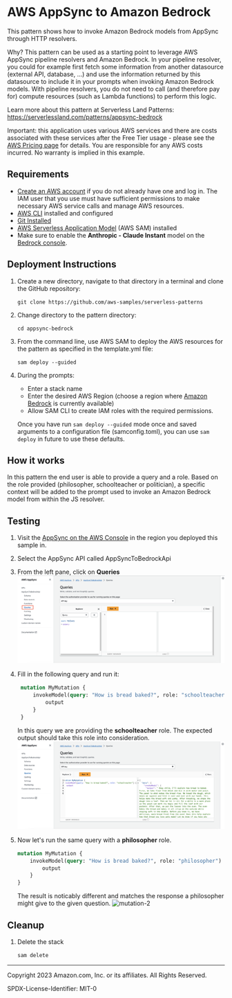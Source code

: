 # AWS AppSync to Amazon Bedrock

This pattern shows how to invoke Amazon Bedrock models from AppSync through HTTP resolvers.

Why? This pattern can be used as a starting point to leverage AWS AppSync pipeline resolvers and Amazon Bedrock. In your pipeline resolver, you could for example first fetch some information from another datasource (external API, database, ...) and use the information returned by this datasource to include it in your prompts when invoking Amazon Bedrock models. With pipeline resolvers, you do not need to call (and therefore pay for) compute resources (such as Lambda functions) to perform this logic.

Learn more about this pattern at Serverless Land Patterns: https://serverlessland.com/patterns/appsync-bedrock

Important: this application uses various AWS services and there are costs associated with these services after the Free Tier usage - please see the [AWS Pricing page](https://aws.amazon.com/pricing/) for details. You are responsible for any AWS costs incurred. No warranty is implied in this example.

## Requirements

* [Create an AWS account](https://portal.aws.amazon.com/gp/aws/developer/registration/index.html) if you do not already have one and log in. The IAM user that you use must have sufficient permissions to make necessary AWS service calls and manage AWS resources.
* [AWS CLI](https://docs.aws.amazon.com/cli/latest/userguide/install-cliv2.html) installed and configured
* [Git Installed](https://git-scm.com/book/en/v2/Getting-Started-Installing-Git)
* [AWS Serverless Application Model](https://docs.aws.amazon.com/serverless-application-model/latest/developerguide/serverless-sam-cli-install.html) (AWS SAM) installed
* Make sure to enable the **Anthropic - Claude Instant** model on the [Bedrock console](https://console.aws.amazon.com/bedrock/home#/modelaccess).

## Deployment Instructions

1. Create a new directory, navigate to that directory in a terminal and clone the GitHub repository:
    ``` 
    git clone https://github.com/aws-samples/serverless-patterns
    ```
2. Change directory to the pattern directory:
    ```
    cd appsync-bedrock
    ```
3. From the command line, use AWS SAM to deploy the AWS resources for the pattern as specified in the template.yml file:
    ```
    sam deploy --guided
    ```
4. During the prompts:
    * Enter a stack name
    * Enter the desired AWS Region (choose a region where [Amazon Bedrock](https://aws.amazon.com/bedrock/) is currently available)
    * Allow SAM CLI to create IAM roles with the required permissions.

    Once you have run `sam deploy --guided` mode once and saved arguments to a configuration file (samconfig.toml), you can use `sam deploy` in future to use these defaults.

## How it works

In this pattern the end user is able to provide a query and a role. Based on the role provided (philosopher, schoolteacher or politician), a specific context will be added to the prompt used to invoke an Amazon Bedrock model from within the JS resolver.

## Testing

1. Visit the [AppSync on the AWS Console](https://console.aws.amazon.com/appsync/home#/apis) in the region you deployed this sample in.
2. Select the AppSync API called AppSyncToBedrockApi
3. From the left pane, click on **Queries**
   ![queries](images/1.png)
4. Fill in the following query and run it:
   ```graphql
    mutation MyMutation {
        invokeModel(query: "How is bread baked?", role: "schoolteacher") {
            output
        }
    }
   ```
   In this query we are providing the **schoolteacher** role. The expected output should take this role into consideration.
   ![mutation-1](images/2.png)

5. Now let's run the same query with a **philosopher** role.
    ```graphql
    mutation MyMutation {
        invokeModel(query: "How is bread baked?", role: "philosopher") {
            output
        }
    }
   ```
   The result is noticably different and matches the response a philosopher might give to the given question.
   ![mutation-2](images/3.png)

## Cleanup
 
1. Delete the stack
    ```bash
    sam delete
    ```
----
Copyright 2023 Amazon.com, Inc. or its affiliates. All Rights Reserved.

SPDX-License-Identifier: MIT-0
